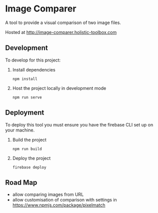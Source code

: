 # Image Comparer

A tool to provide a visual comparison of two image files.

Hosted at http://image-comparer.holistic-toolbox.com

## Development
To develop for this project:
1. Install dependencies
	```
	npm install
	```
2. Host the project locally in development mode
	```
	npm run serve
	```

## Deployment
To deploy this tool you must ensure you have the firebase CLI set up on your machine.
1. Build the project
	```
	npm run build
	```
2. Deploy the project
	```
	firebase deploy
	```

## Road Map
- allow comparing images from URL
- allow customisation of comparison with settings in https://www.npmjs.com/package/pixelmatch